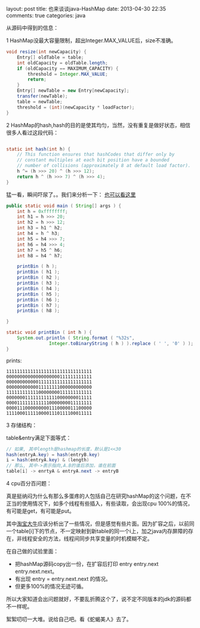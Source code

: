 layout: post
title: 也来谈谈java-HashMap
date: 2013-04-30 22:35
comments: true
categories: java

从源码中得到的信息：

1 HashMap没最大容量限制，超出Integer.MAX_VALUE后，size不准确。
```java
void resize(int newCapacity) {
    Entry[] oldTable = table;
    int oldCapacity = oldTable.length;
    if (oldCapacity == MAXIMUM_CAPACITY) {
        threshold = Integer.MAX_VALUE;
        return;
    }
    Entry[] newTable = new Entry[newCapacity];
    transfer(newTable);
    table = newTable;
    threshold = (int)(newCapacity * loadFactor);
}
```

2 HashMap的hash,hash的目的是使其均匀，当然，没有重复是做好状态，相信很多人看过这段代码：
```java

static int hash(int h) {
    // This function ensures that hashCodes that differ only by
    // constant multiples at each bit position have a bounded
    // number of collisions (approximately 8 at default load factor).
    h ^= (h >>> 20) ^ (h >>> 12);
    return h ^ (h >>> 7) ^ (h >>> 4);
}
```

猛一看，瞬间吓尿了。。我们来分析一下： [也可以看这里](http://stackoverflow.com/questions/9335169/understanding-strange-java-hash-function)

```java
public static void main ( String[] args ) {
    int h = 0xffffffff;
    int h1 = h >>> 20;
    int h2 = h >>> 12;
    int h3 = h1 ^ h2;
    int h4 = h ^ h3;
    int h5 = h4 >>> 7;
    int h6 = h4 >>> 4;
    int h7 = h5 ^ h6;
    int h8 = h4 ^ h7;

    printBin ( h );
    printBin ( h1 );
    printBin ( h2 );
    printBin ( h3 );
    printBin ( h4 );
    printBin ( h5 );
    printBin ( h6 );
    printBin ( h7 );
    printBin ( h8 );

}

static void printBin ( int h ) {
    System.out.println ( String.format ( "%32s",
                Integer.toBinaryString ( h ) ).replace ( ' ', '0' ) );
}
```

prints:

```
11111111111111111111111111111111
00000000000000000000111111111111
00000000000011111111111111111111
00000000000011111111000000000000
11111111111100000000111111111111
00000001111111111110000000011111
00001111111111110000000011111111
00001110000000001110000011100000
11110001111100001110111100011111
```

3 存储结构：

table&entry满足下面等式：

```java
// 如果, 其中length是hashmap的长度，默认是1<<30
hash(entryA.key) = hash(entryB.key)
i = hash(entryA.key) & (length)
// 那么, 其中->表示指向,A.B的谁后添加，谁在前面
table[i] -> enrtyA & entryA.next -> entryB
```

4 cpu百分百问题：

真是挺纳闷为什么有那么多蛋疼的人包括自己在研究hashMap的这个问题，在不正当的使用情况下，如多个线程有些插入，有些读取，会出现cpu 100%的情况，有可能是get，有可能是put。

其中[淘宝大牛](http://code.alibabatech.com/blog/dev_related_969/hashmap-result-in-improper-use-cpu-100-of-the-problem-investigated.html)应该分析出了一些情况，但是感觉有些片面。因为扩容之后，以前同一个table[i]下的节点，不一定映射到新table的同一个i上，加之java内存屏障的存在，非线程安全的方法，线程间同步共享变量的时机模糊不定。

在自己做的试验里面：

* 把hashMap源码copy出一份，在扩容后打印 entry entry.next entry.next.next。
* 有出现 entry = entry.next.next 的情况。
* 但更多100%的情况无迹可循。

所以大家知道会出问题就好，不要乱折腾这个了，说不定不同版本的jdk的源码都不一样呢。

絮絮叨叨一大堆。说给自己吧。看《蛇蝎美人》去了。
